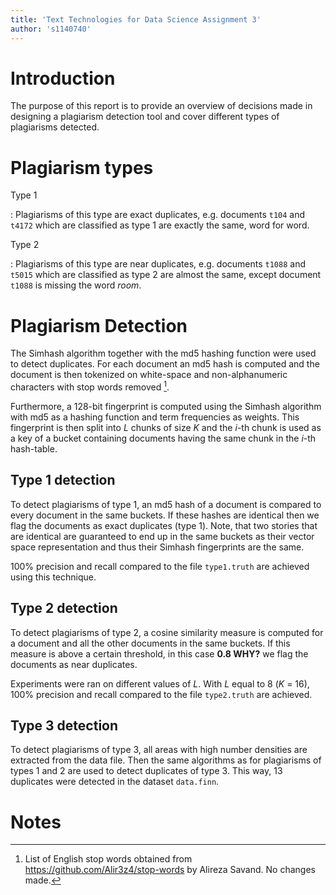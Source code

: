 ```yaml
---
title: 'Text Technologies for Data Science Assignment 3'
author: 's1140740'
---
```


# Introduction

The purpose of this report is to provide an overview of decisions made in designing a plagiarism detection tool and cover different types of plagiarisms detected.

# Plagiarism types

Type 1

:   Plagiarisms of this type are exact duplicates, e.g. documents `t104` and `t4172` which are classified as type 1 are exactly the same, word for word.


Type 2

:   Plagiarisms of this type are near duplicates, e.g. documents `t1088` and `t5015` which are classified as type 2 are almost the same, except document `t1088` is missing the word _room_.


# Plagiarism Detection

The Simhash algorithm together with the md5 hashing function were used to detect duplicates. For each document an md5 hash is computed and the document is then tokenized on white-space and non-alphanumeric characters with stop words removed [^1].

Furthermore, a 128-bit fingerprint is computed using the Simhash algorithm with md5 as a hashing function and term frequencies as weights. This fingerprint is then split into $L$ chunks of size $K$ and the $i$-th chunk is used as a key of a bucket containing documents having the same chunk in the $i$-th hash-table.

## Type 1 detection

To detect plagiarisms of type 1, an md5 hash of a document is compared to every document in the same buckets. If these hashes are identical then we flag the documents as exact duplicates (type 1). Note, that two stories that are identical are guaranteed to end up in the same buckets as their vector space representation and thus their Simhash fingerprints are the same.

100% precision and recall compared to the file `type1.truth` are achieved using this technique.

## Type 2 detection

To detect plagiarisms of type 2, a cosine similarity measure is computed for a document and all the other documents in the same buckets. If this measure is above a certain threshold, in this case **0.8 WHY?** we flag the documents as near duplicates.

Experiments were ran on different values of $L$. With $L$ equal to 8 ($K$ = 16), 100% precision and recall compared to the file `type2.truth` are achieved.

## Type 3 detection

To detect plagiarisms of type 3, all areas with high number densities are extracted from the data file. Then the same algorithms as for plagiarisms of types 1 and 2 are used to detect duplicates of type 3. This way, 13 duplicates were detected in the dataset `data.finn`.


# Notes

[^1]: List of English stop words obtained from <https://github.com/Alir3z4/stop-words> by Alireza Savand. No changes made.

[^2]: 
